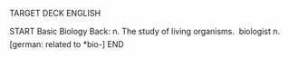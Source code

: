 TARGET DECK
ENGLISH

START
Basic
Biology
Back: n. The study of living organisms.  biologist n. [german: related to *bio-]
END
